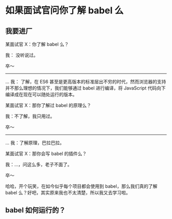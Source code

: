 # 如果面试官问你了解 babel 么

## 我要进厂

某面试官 X：你了解 babel 么？

我： 没听说过。

卒～

---

...
我： 了解，在 ES6 甚至是更高版本的标准层出不穷的时代，然而浏览器的支持并不那么理想的情况下，我们能够通过 babel 进行编译，将 JavaScript 代码向下编译成在现在可以随处运行的版本。

某面试官 X：那你了解过 babel 的原理么？

我：不了解，我只用过。

卒～

---

...
我：了解原理，巴拉巴拉。

某面试官 X：那你会写 babel 的插件么？

我：...，问这么多，老子不面了。

卒～

哈哈，开个玩笑，在如今似乎每个项目都会使用到 babel，那么我们真的了解 babel 么？好吧，其实原来我也不太清楚，所以我又去学习啦。

## babel 如何运行的？
